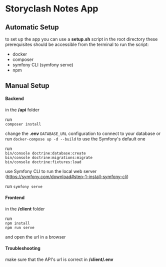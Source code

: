 # Storyclash Notes App

## Automatic Setup
to set up the app you can use a **setup.sh** script in the root directory
these prerequisites should be accessible from the terminal to run the script:
 * docker
 * composer
 * symfony CLI (symfony serve)
 * npm


## Manual Setup

#### Backend
in the **/api** folder

run \
`composer install`

change the **.env** `DATABASE_URL` configuration to connect to your database
or run `docker-compose up -d --build` to use the Symfony's default one

run\
`bin/console doctrine:database:create`\
`bin/console doctrine:migrations:migrate`\
`bin/console doctrine:fixtures:load`

use Symfony CLI to run the local web server (https://symfony.com/download#step-1-install-symfony-cli)

run `symfony serve`

#### Frontend

in the **/client** folder

run \
`npm install`\
`npm run serve`

and open the url in a browser

#### Troubleshooting

make sure that the API's url is correct in **/client/.env**
